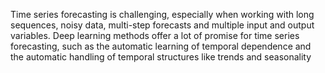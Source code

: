 
Time series forecasting is challenging, especially when working with long sequences, noisy data,
multi-step forecasts and multiple input and output variables. Deep learning methods offer a lot
of promise for time series forecasting, such as the automatic learning of temporal dependence
and the automatic handling of temporal structures like trends and seasonality
